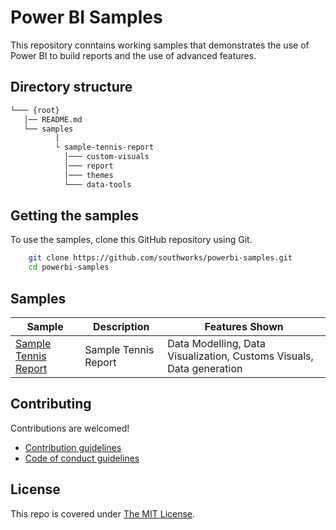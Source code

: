 # Power BI Samples
This repository conntains working samples that demonstrates the use of Power BI to build reports and the use of advanced features.

## Directory structure
```bash
└─── {root}
   │── README.md
   └── samples
          |
          └ sample-tennis-report
            │─── custom-visuals
            │─── report
            │─── themes
            └─── data-tools
```

## Getting the samples
To use the samples, clone this GitHub repository using Git.
```bash
    git clone https://github.com/southworks/powerbi-samples.git
    cd powerbi-samples
```
## Samples
| Sample | Description | Features Shown |
| - | - | - |
|[Sample Tennis Report](samples/sample-tennis/report) | Sample Tennis Report | Data Modelling, Data Visualization, Customs Visuals, Data generation

## Contributing

Contributions are welcomed!

- [Contribution guidelines](CONTRIBUTING.md)
- [Code of conduct guidelines](CODE_OF_CONDUCT.md)

## License

This repo is covered under [The MIT License](LICENSE).
